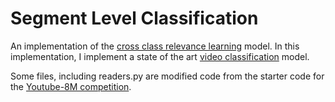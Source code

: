 # Segment Level Classification

An implementation of the [cross class relevance learning](https://arxiv.org/abs/1911.08548) model. In this implementation, I implement a state of the art [video classification](https://arxiv.org/abs/1706.06905) model.

Some files, including readers.py are modified code from the starter code for the [Youtube-8M competition](https://github.com/google/youtube-8m/).
